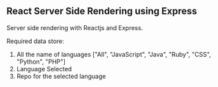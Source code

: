 <h2>React Server Side Rendering using Express</h2>

Server side rendering with Reactjs and Express.

Required data store:
1. All the name of languages ["All", "JavaScript", "Java", "Ruby", "CSS", "Python", "PHP"]
2. Language Selected
3. Repo for the selected language